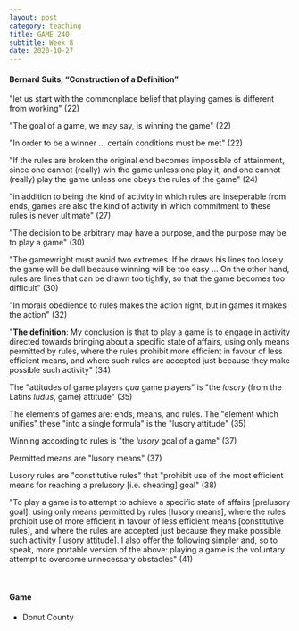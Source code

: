 ```yaml
---
layout: post
category: teaching
title: GAME 240
subtitle: Week 8
date: 2020-10-27
---
```


#### Bernard Suits, “Construction of a Definition”

"let us start with the commonplace belief that playing games is different from working" (22)

"The goal of a game, we may say, is winning the game" (22)

"In order to be a winner ... certain conditions must be met" (22)

"If the rules are broken the original end becomes impossible of attainment, since one cannot (really) win the game unless one play it, and one cannot (really) play the game unless one obeys the rules of the game" (24)

"in addition to being the kind of activity in which rules are inseperable from ends, games are also the kind of activity in which commitment to these rules is never ultimate" (27)

"The decision to be arbitrary may have a purpose, and the purpose may be to play a game" (30)

"The gamewright must avoid two extremes. If he draws his lines too losely the game will be dull because winning will be too easy ... On the other hand, rules are lines that can be drawn too tightly, so that the game becomes too difficult" (30)

"In morals obedience to rules makes the action right, but in games it makes the action" (32)

"**The definition**: My conclusion is that to play a game is to engage in activity directed towards bringing about a specific state of affairs, using only means permitted by rules, where the rules prohibit more efficient in favour of less efficient means, and where such rules are accepted just because they make possible such activity" (34)

The "attitudes of game players *qua* game players" is "the *lusory* (from the Latins *ludus*, game) attitude" (35)

The elements of games are: ends, means, and rules. The "element which unifies" these "into a single formula" is the "lusory attitude" (35)

Winning according to rules is "the *lusory* goal of a game" (37)

Permitted means are "lusory means" (37)

Lusory rules are "constitutive rules" that "prohibit use of the most efficient means for reaching a prelusory [i.e. cheating] goal" (38)

"To play a game is to attempt to achieve a specific state of affairs [prelusory goal], using only means permitted by rules [lusory means], where the rules prohibit use of more efficient in favour of less efficient means [constitutive rules], and where the rules are accepted just because they make possible such activity [lusory attitude]. I also offer the following simpler and, so to speak, more portable version of the above: playing a game is the voluntary attempt to overcome unnecessary obstacles" (41)

<br>

#### Game

* Donut County
